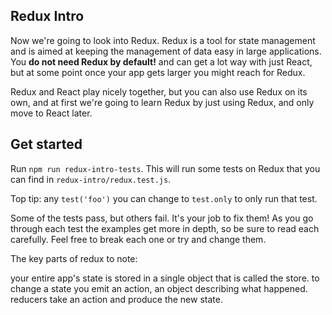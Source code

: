 ## Redux Intro

Now we're going to look into Redux. Redux is a tool for state management and is aimed at keeping the management of data easy in large applications. You __do not need Redux by default!__ and can get a lot way with just React, but at some point once your app gets larger you might reach for Redux.

Redux and React play nicely together, but you can also use Redux on its own, and at first we're going to learn Redux by just using Redux, and only move to React later.

## Get started

Run `npm run redux-intro-tests`. This will run some tests on Redux that you can find in `redux-intro/redux.test.js`.

Top tip: any `test('foo')` you can change to `test.only` to only run that test.

Some of the tests pass, but others fail. It's your job to fix them! As you go through each test the examples get more in depth, so be sure to read each carefully. Feel free to break each one or try and change them.

The key parts of redux to note:

your entire app's state is stored in a single object that is called the store.
to change a state you emit an action, an object describing what happened.
reducers take an action and produce the new state.
